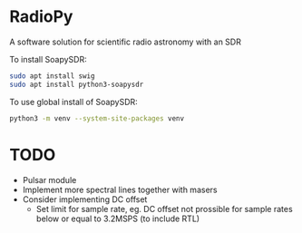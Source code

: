 # RadioPy
A software solution for scientific radio astronomy with an SDR


To install SoapySDR:
```bash
sudo apt install swig
sudo apt install python3-soapysdr
```

To use global install of SoapySDR:


```bash
python3 -m venv --system-site-packages venv
```


# TODO
* Pulsar module
* Implement more spectral lines together with masers
* Consider implementing DC offset
    - Set limit for sample rate, eg. DC offset not prossible for sample rates below or equal to 3.2MSPS (to include RTL)